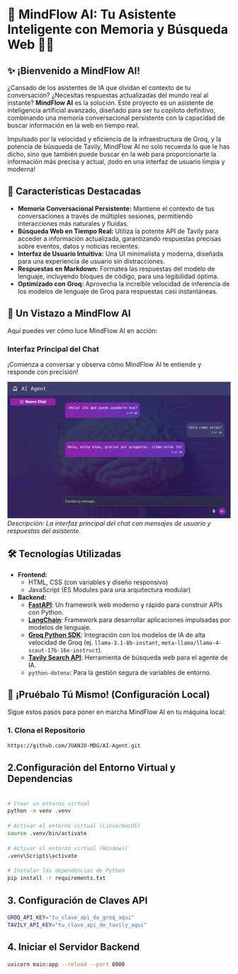 # 🚀 MindFlow AI: Tu Asistente Inteligente con Memoria y Búsqueda Web 🧠🌐

## ✨ ¡Bienvenido a MindFlow AI!

¿Cansado de los asistentes de IA que olvidan el contexto de tu conversación? ¿Necesitas respuestas actualizadas del mundo real al instante? **MindFlow AI** es la solución. Este proyecto es un asistente de inteligencia artificial avanzado, diseñado para ser tu copiloto definitivo, combinando una memoria conversacional persistente con la capacidad de buscar información en la web en tiempo real.

Impulsado por la velocidad y eficiencia de la infraestructura de Groq, y la potencia de búsqueda de Tavily, MindFlow AI no solo recuerda lo que le has dicho, sino que también puede buscar en la web para proporcionarte la información más precisa y actual, ¡todo en una interfaz de usuario limpia y moderna!

## 🌟 Características Destacadas

* **Memoria Conversacional Persistente:** Mantiene el contexto de tus conversaciones a través de múltiples sesiones, permitiendo interacciones más naturales y fluidas.
* **Búsqueda Web en Tiempo Real:** Utiliza la potente API de Tavily para acceder a información actualizada, garantizando respuestas precisas sobre eventos, datos y noticias recientes.
* **Interfaz de Usuario Intuitiva:** Una UI minimalista y moderna, diseñada para una experiencia de usuario sin distracciones.
* **Respuestas en Markdown:** Formatea las respuestas del modelo de lenguaje, incluyendo bloques de código, para una legibilidad óptima.
* **Optimizado con Groq:** Aprovecha la increíble velocidad de inferencia de los modelos de lenguaje de Groq para respuestas casi instantáneas.

## 📸 Un Vistazo a MindFlow AI

Aquí puedes ver cómo luce MindFlow AI en acción:

### Interfaz Principal del Chat

¡Comienza a conversar y observa cómo MindFlow AI te entiende y responde con precisión!

![Captura de pantalla de la interfaz principal del chat de MindFlow AI](./FrontEnd/assets/images/ChatUI-Agent.png)
_Descripción: La interfaz principal del chat con mensajes de usuario y respuestas del asistente._


## 🛠️ Tecnologías Utilizadas

* **Frontend:**
    * HTML, CSS (con variables y diseño responsivo)
    * JavaScript (ES Modules para una arquitectura modular)
* **Backend:**
    * [**FastAPI**](https://fastapi.tiangolo.com/): Un framework web moderno y rápido para construir APIs con Python.
    * [**LangChain**](https://www.langchain.com/): Framework para desarrollar aplicaciones impulsadas por modelos de lenguaje.
    * [**Groq Python SDK**](https://console.groq.com/docs/api-reference): Integración con los modelos de IA de alta velocidad de Groq (ej. `llama-3.1-8b-instant`, `meta-llama/llama-4-scout-17b-16e-instruct`).
    * [**Tavily Search API**](https://tavily.com/): Herramienta de búsqueda web para el agente de IA.
    * `python-dotenv`: Para la gestión segura de variables de entorno.

## 🚀 ¡Pruébalo Tú Mismo! (Configuración Local)

Sigue estos pasos para poner en marcha MindFlow AI en tu máquina local:

### 1. Clona el Repositorio

```bash
https://github.com/JUANJO-MDG/AI-Agent.git
```

## 2.Configuración del Entorno Virtual y Dependencias

```bash

# Crear un entorno virtual
python -m venv .venv

# Activar el entorno virtual (Linux/macOS)
source .venv/bin/activate

# Activar el entorno virtual (Windows)
.venv\Scripts\activate

# Instalar las dependencias de Python
pip install -r requirements.txt
```

## 3. Configuración de Claves API

```bash
GROQ_API_KEY="tu_clave_api_de_groq_aqui"
TAVILY_API_KEY="tu_clave_api_de_tavily_aqui"
```

## 4. Iniciar el Servidor Backend

```bash
uvicorn main:app --reload --port 8000
```
